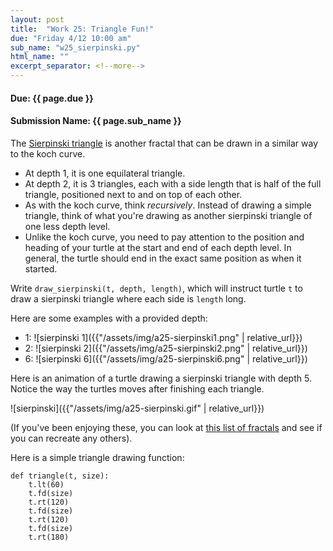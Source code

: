 ```yaml
---
layout: post
title:  "Work 25: Triangle Fun!"
due: "Friday 4/12 10:00 am"
sub_name: "w25_sierpinski.py"
html_name: ""
excerpt_separator: <!--more-->
---
```


#### Due: {{ page.due }}
#### Submission Name: {{ page.sub_name }}


The [Sierpinski triangle](https://en.wikipedia.org/wiki/Sierpi%C5%84ski_triangle) is another fractal that can be drawn in a similar way to the koch curve.
- At depth 1, it is one equilateral triangle.
- At depth 2, it is 3 triangles, each with a side length that is half of the full triangle, positioned next to and on top of each other.
- As with the koch curve, think _recursively_. Instead of drawing a simple triangle, think of what you're drawing as another sierpinski triangle of one less depth level.
- Unlike the koch curve, you need to pay attention to the position and heading of your turtle at the start and end of each depth level. In general, the turtle should end in the exact same position as when it started.

Write `draw_sierpinski(t, depth, length)`, which will instruct turtle `t` to draw a sierpinski triangle where each side is `length` long.

Here are some examples with a provided depth:
- 1: ![sierpinski 1]({{"/assets/img/a25-sierpinski1.png" | relative_url}})
- 2: ![sierpinski 2]({{"/assets/img/a25-sierpinski2.png" | relative_url}})
- 6: ![sierpinski 6]({{"/assets/img/a25-sierpinski6.png" | relative_url}})


Here is an animation of a turtle drawing a sierpinski triangle with depth 5. Notice the way the turtles moves after finishing each triangle.

![sierpinski]({{"/assets/img/a25-sierpinski.gif" | relative_url}})

(If you've been enjoying these, you can look at [this list of fractals](https://en.wikipedia.org/wiki/List_of_fractals_by_Hausdorff_dimension) and see if you can recreate any others).

Here is a simple triangle drawing function:
```
def triangle(t, size):
    t.lt(60)
    t.fd(size)
    t.rt(120)
    t.fd(size)
    t.rt(120)
    t.fd(size)
    t.rt(180)
```
